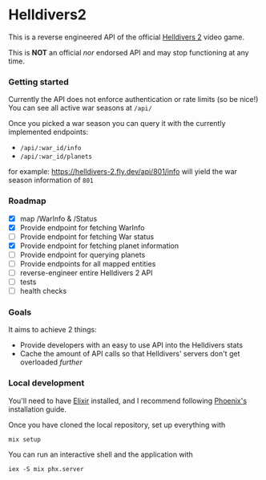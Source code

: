 # Helldivers2

This is a reverse engineered API of the official [Helldivers 2](https://store.steampowered.com/agecheck/app/553850/) video game.

This is **NOT** an official *nor* endorsed API and may stop functioning at any time.

### Getting started
Currently the API does not enforce authentication or rate limits (so be nice!)
You can see all active war seasons at `/api/`

Once you picked a war season you can query it with the currently implemented endpoints:
- `/api/:war_id/info`
- `/api/:war_id/planets`

for example: https://helldivers-2.fly.dev/api/801/info will yield the war season information of `801`

### Roadmap
- [X] map /WarInfo & /Status
- [X] Provide endpoint for fetching WarInfo
- [ ] Provide endpoint for fetching War status
- [X] Provide endpoint for fetching planet information
- [ ] Provide endpoint for querying planets
- [ ] Provide endpoints for all mapped entities
- [ ] reverse-engineer entire Helldivers 2 API
- [ ] tests
- [ ] health checks

### Goals
It aims to achieve 2 things:
- Provide developers with an easy to use API into the Helldivers stats
- Cache the amount of API calls so that Helldivers' servers don't get overloaded *further*

### Local development
You'll need to have [Elixir](https://elixir-lang.org/install.html) installed, and I recommend following [Phoenix's](https://hexdocs.pm/phoenix/installation.html) installation guide.

Once you have cloned the local repository, set up everything with
```shell
mix setup
```

You can run an interactive shell and the application with
```shell
iex -S mix phx.server
```
